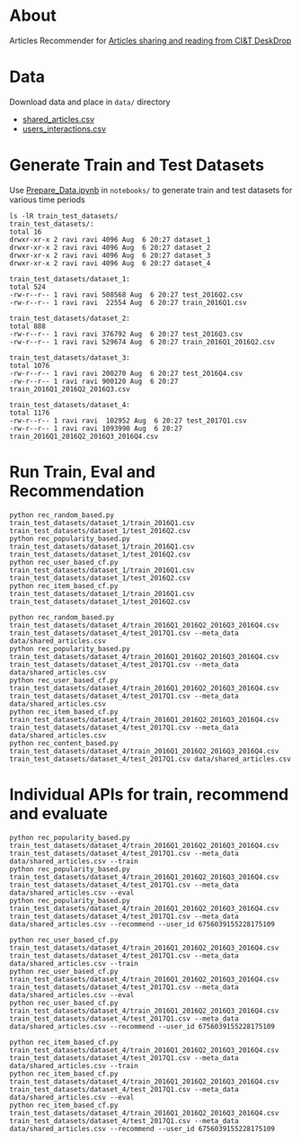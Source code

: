 # About

Articles Recommender for [Articles sharing and reading from CI&T DeskDrop](https://www.kaggle.com/gspmoreira/articles-sharing-reading-from-cit-deskdrop)

# Data

Download data and place in `data/` directory 
* [shared_articles.csv](https://www.kaggle.com/gspmoreira/articles-sharing-reading-from-cit-deskdrop/downloads/shared_articles.csv/5)
* [users_interactions.csv](https://www.kaggle.com/gspmoreira/articles-sharing-reading-from-cit-deskdrop/downloads/users_interactions.csv/5)

# Generate Train and Test Datasets

Use [Prepare_Data.ipynb](notebooks/Prepare_Data.ipynb) in `notebooks/` to generate train and test datasets for various time periods

```
ls -lR train_test_datasets/
train_test_datasets/:
total 16
drwxr-xr-x 2 ravi ravi 4096 Aug  6 20:27 dataset_1
drwxr-xr-x 2 ravi ravi 4096 Aug  6 20:27 dataset_2
drwxr-xr-x 2 ravi ravi 4096 Aug  6 20:27 dataset_3
drwxr-xr-x 2 ravi ravi 4096 Aug  6 20:27 dataset_4

train_test_datasets/dataset_1:
total 524
-rw-r--r-- 1 ravi ravi 508568 Aug  6 20:27 test_2016Q2.csv
-rw-r--r-- 1 ravi ravi  22554 Aug  6 20:27 train_2016Q1.csv

train_test_datasets/dataset_2:
total 888
-rw-r--r-- 1 ravi ravi 376792 Aug  6 20:27 test_2016Q3.csv
-rw-r--r-- 1 ravi ravi 529674 Aug  6 20:27 train_2016Q1_2016Q2.csv

train_test_datasets/dataset_3:
total 1076
-rw-r--r-- 1 ravi ravi 200270 Aug  6 20:27 test_2016Q4.csv
-rw-r--r-- 1 ravi ravi 900120 Aug  6 20:27 train_2016Q1_2016Q2_2016Q3.csv

train_test_datasets/dataset_4:
total 1176
-rw-r--r-- 1 ravi ravi  102952 Aug  6 20:27 test_2017Q1.csv
-rw-r--r-- 1 ravi ravi 1093990 Aug  6 20:27 train_2016Q1_2016Q2_2016Q3_2016Q4.csv
```
# Run Train, Eval and Recommendation
```
python rec_random_based.py  train_test_datasets/dataset_1/train_2016Q1.csv train_test_datasets/dataset_1/test_2016Q2.csv
python rec_popularity_based.py train_test_datasets/dataset_1/train_2016Q1.csv train_test_datasets/dataset_1/test_2016Q2.csv
python rec_user_based_cf.py train_test_datasets/dataset_1/train_2016Q1.csv train_test_datasets/dataset_1/test_2016Q2.csv
python rec_item_based_cf.py train_test_datasets/dataset_1/train_2016Q1.csv train_test_datasets/dataset_1/test_2016Q2.csv

python rec_random_based.py train_test_datasets/dataset_4/train_2016Q1_2016Q2_2016Q3_2016Q4.csv train_test_datasets/dataset_4/test_2017Q1.csv --meta_data data/shared_articles.csv
python rec_popularity_based.py train_test_datasets/dataset_4/train_2016Q1_2016Q2_2016Q3_2016Q4.csv train_test_datasets/dataset_4/test_2017Q1.csv --meta_data data/shared_articles.csv
python rec_user_based_cf.py train_test_datasets/dataset_4/train_2016Q1_2016Q2_2016Q3_2016Q4.csv train_test_datasets/dataset_4/test_2017Q1.csv --meta_data data/shared_articles.csv
python rec_item_based_cf.py train_test_datasets/dataset_4/train_2016Q1_2016Q2_2016Q3_2016Q4.csv train_test_datasets/dataset_4/test_2017Q1.csv --meta_data data/shared_articles.csv
python rec_content_based.py train_test_datasets/dataset_4/train_2016Q1_2016Q2_2016Q3_2016Q4.csv train_test_datasets/dataset_4/test_2017Q1.csv data/shared_articles.csv
```

# Individual APIs for train, recommend and evaluate
```
python rec_popularity_based.py train_test_datasets/dataset_4/train_2016Q1_2016Q2_2016Q3_2016Q4.csv train_test_datasets/dataset_4/test_2017Q1.csv --meta_data data/shared_articles.csv --train
python rec_popularity_based.py train_test_datasets/dataset_4/train_2016Q1_2016Q2_2016Q3_2016Q4.csv train_test_datasets/dataset_4/test_2017Q1.csv --meta_data data/shared_articles.csv --eval
python rec_popularity_based.py train_test_datasets/dataset_4/train_2016Q1_2016Q2_2016Q3_2016Q4.csv train_test_datasets/dataset_4/test_2017Q1.csv --meta_data data/shared_articles.csv --recommend --user_id 6756039155228175109

python rec_user_based_cf.py train_test_datasets/dataset_4/train_2016Q1_2016Q2_2016Q3_2016Q4.csv train_test_datasets/dataset_4/test_2017Q1.csv --meta_data data/shared_articles.csv --train
python rec_user_based_cf.py train_test_datasets/dataset_4/train_2016Q1_2016Q2_2016Q3_2016Q4.csv train_test_datasets/dataset_4/test_2017Q1.csv --meta_data data/shared_articles.csv --eval
python rec_user_based_cf.py train_test_datasets/dataset_4/train_2016Q1_2016Q2_2016Q3_2016Q4.csv train_test_datasets/dataset_4/test_2017Q1.csv --meta_data data/shared_articles.csv --recommend --user_id 6756039155228175109

python rec_item_based_cf.py train_test_datasets/dataset_4/train_2016Q1_2016Q2_2016Q3_2016Q4.csv train_test_datasets/dataset_4/test_2017Q1.csv --meta_data data/shared_articles.csv --train
python rec_item_based_cf.py train_test_datasets/dataset_4/train_2016Q1_2016Q2_2016Q3_2016Q4.csv train_test_datasets/dataset_4/test_2017Q1.csv --meta_data data/shared_articles.csv --eval
python rec_item_based_cf.py train_test_datasets/dataset_4/train_2016Q1_2016Q2_2016Q3_2016Q4.csv train_test_datasets/dataset_4/test_2017Q1.csv --meta_data data/shared_articles.csv --recommend --user_id 6756039155228175109
```